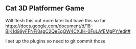 ## Cat 3D Platformer Game

Will flesh this out more later but have this so far
https://docs.google.com/document/d/18-BjK1d99yFFNFj0sgC2QeEgQW4CXJH-0FuLAfEMgPY/edit#

I set up the plugins so need to git commit those

